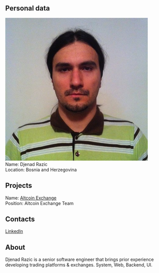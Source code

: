 ## Personal data
![ photo](photo/djenad_razic.jpg)   
Name: Djenad Razic  
Location: Bosnia and Herzegovina
## Projects 
Name: [Altcoin Exchange](../projects/altcoin_exchange.md)  
Position: Altcoin Exchange Team
## Contacts
[LinkedIn](https://www.linkedin.com/in/misterdr/)  
## About
Djenad Razic is a senior software engineer that brings prior experience developing trading platforms & exchanges. System, Web, Backend, UI.
